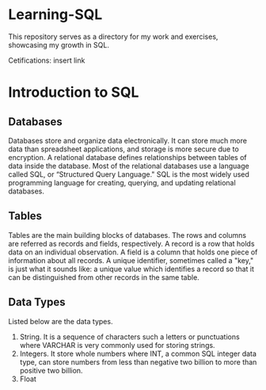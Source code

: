 # Learning-SQL
This repository serves as a directory for my work and exercises, showcasing my growth in SQL.

Cetifications: insert link

# Introduction to SQL

## Databases
Databases store and organize data electronically. It can store much more data than spreadsheet applications, and storage is more secure due to encryption. A relational database defines relationships between tables of data inside the database. Most of the relational databases use a language called SQL, or “Structured Query Language." SQL is the most widely used programming language for creating, querying, and updating relational databases.

## Tables
Tables are the main building blocks of databases. The rows and columns are referred as records and fields, respectively. A record is a row that holds data on an individual observation. A field is a column that holds one piece of information about all records. A unique identifier, sometimes called a "key," is just what it sounds like: a unique value which identifies a record so that it can be distinguished from other records in the same table. 

## Data Types
Listed below are the data types.
  1. String. It is a sequence of characters such a letters or punctuations where VARCHAR is very commonly used for storing strings.
  2. Integers. It store whole numbers where INT, a common SQL integer data type, can store numbers from less than negative two billion to more than positive two billion.
  3. Float 
